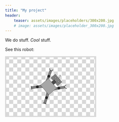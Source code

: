 ```yaml
---
title: "My project"
header:
    teaser: assets/images/placeholders/300x200.jpg
    # image: assets/images/placeholder_300x200.jpg
---
```


We do stuff. *Cool* stuff.

See this robot:

![robot](/assets/images/placeholder_300x200.png)

